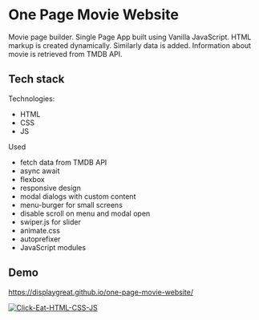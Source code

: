 # One Page Movie Website

Movie page builder. Single Page App built using Vanilla JavaScript.
HTML markup is created dynamically. Similarly data is added.
Information about movie is retrieved from TMDB API.

## Tech stack

Technologies:

- HTML
- CSS
- JS

Used

- fetch data from TMDB API
- async await
- flexbox
- responsive design
- modal dialogs with custom content
- menu-burger for small screens
- disable scroll on menu and modal open
- swiper.js for slider
- animate.css
- autoprefixer
- JavaScript modules

## Demo

https://displaygreat.github.io/one-page-movie-website/

[![Click-Eat-HTML-CSS-JS](https://github.com/displaygreat/displaygreat/blob/main/one-page-movie-website.gif)](https://youtu.be/NgrIINgvGmg)
